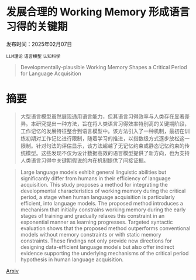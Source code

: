 # 发展合理的 Working Memory 形成语言习得的关键期

发布时间：2025年02月07日

`LLM理论` `语言模型` `认知科学`

> Developmentally-plausible Working Memory Shapes a Critical Period for Language Acquisition

# 摘要

> 大型语言模型虽然展现通用语言能力，但其语言习得效率与人类存在显著差异。本研究提出一种方法，旨在将人类语言习得效率特别高的关键期阶段，工作记忆的发展特征整合到语言模型中。该方法引入了一种机制，最初在训练初期对工作记忆进行限制，随着学习的推进，以指数级方式逐步放松这一限制。针对句法的评估显示，该方法超越了无记忆约束或静态记忆约束的传统模型。这些发现不仅为设计数据高效的语言模型提供了新方向，也为支持人类语言习得中关键期假说的内在机制提供了间接证据。

> Large language models exhibit general linguistic abilities but significantly differ from humans in their efficiency of language acquisition. This study proposes a method for integrating the developmental characteristics of working memory during the critical period, a stage when human language acquisition is particularly efficient, into language models. The proposed method introduces a mechanism that initially constrains working memory during the early stages of training and gradually relaxes this constraint in an exponential manner as learning progresses. Targeted syntactic evaluation shows that the proposed method outperforms conventional models without memory constraints or with static memory constraints. These findings not only provide new directions for designing data-efficient language models but also offer indirect evidence supporting the underlying mechanisms of the critical period hypothesis in human language acquisition.

[Arxiv](https://arxiv.org/abs/2502.04795)